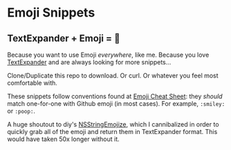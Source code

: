 # Emoji Snippets
## TextExpander + Emoji = 💚

Because you want to use Emoji *everywhere*, like me. Because you love [TextExpander](http://smilesoftware.com/TextExpander/index.html) and are always looking for more snippets...

Clone/Duplicate this repo to download. Or curl. Or whatever you feel most comfortable with.

These snippets follow conventions found at [Emoji Cheat Sheet](http://www.emoji-cheat-sheet.com/): they *should* match one-for-one with Github emoji (in most cases). For example, `:smiley:` or `:poop:`.

A huge shoutout to diy's [NSStringEmojize](https://github.com/diy/nsstringemojize), which I cannibalized in order to quickly grab all of the emoji and return them in TextExpander format. This would have taken 50x longer without it.
